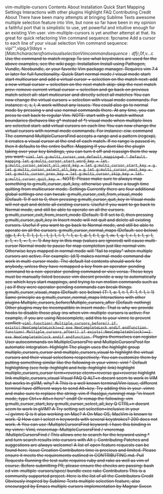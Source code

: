 vim-multiple-cursors Contents About Installation Quick Start Mapping Settings Interactions with other plugins Highlight FAQ Contributing Credit About There have been many attempts at bringing Sublime Texts awesome multiple selection feature into Vim, but none so far have been in my opinion a faithful port that is simplistic to use, yet powerful and intuitive enough for an existing Vim user. vim-multiple-cursors is yet another attempt at that. Its great for quick refactoring Vim command sequence: fp<C-n><C-n><C-n>cname Add a cursor to each line of your visual selection Vim command sequence: vip<C-n>i"<Right><Right><Right>",<Esc>vipgJ$r]Idays = [ Match characters from visual selection Vim command sequence: df[$r,0f,v<C-n>…<C-n>c<CR><Up><Del><Right><Right><Right><Del> Use the command to match regexp To see what keystrokes are used for the above examples, see the wiki page. Installation Install using Pathogen, Vundle, Neobundle, or your favorite Vim package manager. Requires vim 7.4 or later for full functionality. Quick Start normal mode / visual mode start: <C-n> start multicursor and add a virtual cursor + selection on the match next: <C-n> add a new virtual cursor + selection on the next match skip: <C-x> skip the next match prev: <C-p> remove current virtual cursor + selection and go back on previous match select all: <A-n> start muticursor and directly select all matches You can now change the virtual cursors + selection with visual mode commands. For instance: c, s, I, A work without any issues. You could also go to normal mode by pressing v and use normal commands there. At any time, you can press <Esc> to exit back to regular Vim. NOTE: start with g<C-n> to match without boundaries (behaves like g* instead of *) visual mode when multiple lines are selected start: <C-n> add virtual cursors on each line You can now change the virtual cursors with normal mode commands. For instance: ciw. command The command MultipleCursorsFind accepts a range and a pattern (regexp), it creates a visual cursor at the end of each match. If no range is passed in, then it defaults to the entire buffer. Mapping If you dont like the plugin taking over your key bindings, you can turn it off and reassign them the way you want: ```viml let g:multi_cursor_use_default_mapping=0 " Default mapping let g:multi_cursor_start_word_key = let g:multi_cursor_select_all_word_key = let g:multi_cursor_start_key = g let g:multi_cursor_select_all_key = g let g:multi_cursor_next_key = let g:multi_cursor_prev_key = let g:multi_cursor_skip_key = let g:multi_cursor_quit_key = ``` NOTE: Please make sure to always map something to g:multi_cursor_quit_key, otherwise youll have a tough time quitting from multicursor mode. Settings Currently there are four additional global settings one can tweak: g:multi_cursor_exit_from_visual_mode (Default: 1) If set to 0, then pressing g:multi_cursor_quit_key in Visual mode will not quit and delete all existing cursors. Useful if you want to go back to Normal mode, and still be able to operate on all the cursors. g:multi_cursor_exit_from_insert_mode (Default: 1) If set to 0, then pressing g:multi_cursor_quit_key in Insert mode will not quit and delete all existing cursors. Useful if you want to go back to Normal mode, and still be able to operate on all the cursors. g:multi_cursor_normal_maps (Default: see below) {@: 1, F: 1, T: 1, [: 1, \: 1, ]: 1, !: 1, ": 1, c: 1, d: 1, f: 1, g: 1, m: 1, q: 1, r: 1, t: 1, y: 1, z: 1, <: 1, =: 1, >: 1} Any key in this map (values are ignored) will cause multi-cursor Normal mode to pause for map completion just like normal vim. Otherwise keys mapped in normal mode will "fail to replay" when multiple cursors are active. For example: {d:1} makes normal-mode command dw work in multi-cursor mode. The default list contents should work for anybody, unless they have remapped a key from an operator-pending command to a non-operator-pending command or vice versa. These keys must be manually listed because vim doesnt provide a way to automatically see which keys start mappings, and trying to run motion commands such as j as if they were operator-pending commands can break things. g:multi_cursor_visual_maps (Default: see below) {T: 1, a: 1, t: 1, F: 1, f: 1, i: 1} Same principle as g:multi_cursor_normal_maps Interactions with other plugins Multiple_cursors_before/Multiple_cursors_after (Default: nothing) Other plugins may be incompatible in insert mode. That is why we provide hooks to disable those plug-ins when vim-multiple-cursors is active: For example, if you are using Neocomplete, add this to your vimrc to prevent conflict: ```viml function! Multiple_cursors_before() if exists(:NeoCompleteLock)==2 exe NeoCompleteLock endif endfunction function! Multiple_cursors_after() if exists(:NeoCompleteUnlock)==2 exe NeoCompleteUnlock endif endfunction ``` Plugins themselves can register User autocommands on MultipleCursorsPre and MultipleCursorsPost for automatic integration. Highlight The plugin uses the highlight group multiple_cursors_cursor and multiple_cursors_visual to highlight the virtual cursors and their visual selections respectively. You can customize them by putting something similar like the following in your vimrc: viml " Default highlighting (see help :highlight and help :highlight-link) highlight multiple_cursors_cursor term=reverse cterm=reverse gui=reverse highlight link multiple_cursors_visual Visual FAQ Q ALT+n doesnt seem to work in VIM but works in gVIM, why? A This is a well known terminal/Vim issue, different terminal have different ways to send Alt+key. Try adding this in your .vimrc and make sure to replace the string: vim if !has(gui_running) map "in Insert mode, type Ctrl+v Alt+n here" <A-n> endif Or remap the following: vim g:multi_cursor_start_key g:multi_cursor_select_all_key Q CTRL+n doesnt seem to work in gVIM? A Try setting set selection=inclusive in your ~/.gvimrc Q is it also working on Mac? A On Mac OS, MacVim is known to work. Q How can I select n keywords with several keystrokes? 200<C-n> does not work. A You can use :MultipleCursorsFind keyword. I have this binding in my vimrc: VimL nnoremap <silent> <M-j> :MultipleCursorsFind <C-R>/<CR> vnoremap <silent> <M-j> :MultipleCursorsFind <C-R>/<CR> This allows one to search for the keyword using * and turn search results into cursors with Alt-j. Contributing Patches and suggestions are always welcome! A list of open feature requests can be found here. Issue Creation Contributors time is precious and limited. Please ensure it meets the requirements outlined in CONTRIBUTING.md. Pull Requests Running the test suite requires ruby and rake as well as vim of course. Before submitting PR, please ensure the checks are passing: bash cd vim-multiple-cursors/spec/ bundle exec rake Contributors This is a community supported project. Here is the list of all the Contributors Credit Obviously inspired by Sublime Texts multiple selection feature, also encouraged by Emacs multiple cursors implementation by Magnar Sveen